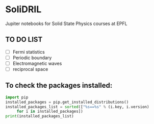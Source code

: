 # SoliDRIL
Jupiter notebooks for Solid State Physics courses at EPFL

## TO DO LIST

- [ ] Fermi statistics
- [ ] Periodic boundary
- [ ] Electromagnetic waves
- [ ] reciprocal space 

## To check the packages installed:

```python
import pip
installed_packages = pip.get_installed_distributions()
installed_packages_list = sorted(["%s==%s" % (i.key, i.version)
     for i in installed_packages])
print(installed_packages_list)
```
